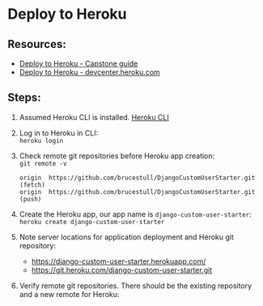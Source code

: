 # Deploy to Heroku

## Resources:
* [Deploy to Heroku - Capstone guide](https://github.com/PdxCodeGuild/class_otter/blob/main/5%20Capstone/Heroku%20Deployment.md)
* [Deploy to Heroku - devcenter.heroku.com](https://devcenter.heroku.com/articles/git#for-a-new-heroku-app)

## Steps:

1. Assumed Heroku CLI is installed. [Heroku CLI](https://devcenter.heroku.com/categories/command-line)

1. Log in to Heroku in CLI:  
`heroku login`

1. Check remote git repositories before Heroku app creation:  
`git remote -v`
    ```
    origin  https://github.com/brucestull/DjangoCustomUserStarter.git (fetch)
    origin  https://github.com/brucestull/DjangoCustomUserStarter.git (push)
    ```

1. Create the Heroku app, our app name is `django-custom-user-starter`:  
`heroku create django-custom-user-starter`  

1. Note server locations for application deployment and Heroku git repository:  
    * https://django-custom-user-starter.herokuapp.com/
    * https://git.heroku.com/django-custom-user-starter.git

1. Verify remote git repositories. There should be the existing repository and a new remote for Heroku: